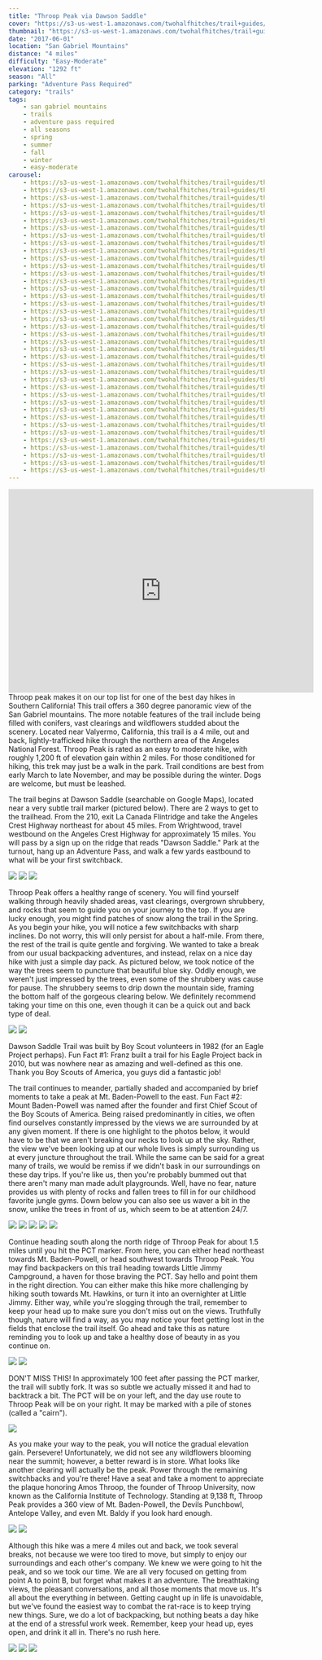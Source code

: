 ```yaml
---
title: "Throop Peak via Dawson Saddle"
cover: "https://s3-us-west-1.amazonaws.com/twohalfhitches/trail+guides/throop+peak/_J8A0995.jpg"
thumbnail: "https://s3-us-west-1.amazonaws.com/twohalfhitches/trail+guides/throop+peak/_J8A0995-thumbnail.jpg"
date: "2017-06-01"
location: "San Gabriel Mountains"
distance: "4 miles"
difficulty: "Easy-Moderate"
elevation: "1292 ft"
season: "All"
parking: "Adventure Pass Required"
category: "trails"
tags:
    - san gabriel mountains
    - trails
    - adventure pass required
    - all seasons
    - spring
    - summer
    - fall
    - winter
    - easy-moderate
carousel:
    - https://s3-us-west-1.amazonaws.com/twohalfhitches/trail+guides/throop+peak/_J8A0885.jpg
    - https://s3-us-west-1.amazonaws.com/twohalfhitches/trail+guides/throop+peak/_J8A0890.jpg
    - https://s3-us-west-1.amazonaws.com/twohalfhitches/trail+guides/throop+peak/_J8A0893.jpg
    - https://s3-us-west-1.amazonaws.com/twohalfhitches/trail+guides/throop+peak/_J8A0894.jpg
    - https://s3-us-west-1.amazonaws.com/twohalfhitches/trail+guides/throop+peak/_J8A0895.jpg
    - https://s3-us-west-1.amazonaws.com/twohalfhitches/trail+guides/throop+peak/_J8A0896.jpg
    - https://s3-us-west-1.amazonaws.com/twohalfhitches/trail+guides/throop+peak/_J8A0897.jpg
    - https://s3-us-west-1.amazonaws.com/twohalfhitches/trail+guides/throop+peak/_J8A0900.jpg
    - https://s3-us-west-1.amazonaws.com/twohalfhitches/trail+guides/throop+peak/_J8A0901.jpg
    - https://s3-us-west-1.amazonaws.com/twohalfhitches/trail+guides/throop+peak/_J8A0911.jpg
    - https://s3-us-west-1.amazonaws.com/twohalfhitches/trail+guides/throop+peak/_J8A0917.jpg
    - https://s3-us-west-1.amazonaws.com/twohalfhitches/trail+guides/throop+peak/_J8A0922.jpg
    - https://s3-us-west-1.amazonaws.com/twohalfhitches/trail+guides/throop+peak/_J8A0924.jpg
    - https://s3-us-west-1.amazonaws.com/twohalfhitches/trail+guides/throop+peak/_J8A0928.jpg
    - https://s3-us-west-1.amazonaws.com/twohalfhitches/trail+guides/throop+peak/_J8A0929.jpg
    - https://s3-us-west-1.amazonaws.com/twohalfhitches/trail+guides/throop+peak/_J8A0936.jpg
    - https://s3-us-west-1.amazonaws.com/twohalfhitches/trail+guides/throop+peak/_J8A0938.jpg
    - https://s3-us-west-1.amazonaws.com/twohalfhitches/trail+guides/throop+peak/_J8A0942.jpg
    - https://s3-us-west-1.amazonaws.com/twohalfhitches/trail+guides/throop+peak/_J8A0947.jpg
    - https://s3-us-west-1.amazonaws.com/twohalfhitches/trail+guides/throop+peak/_J8A0950.jpg
    - https://s3-us-west-1.amazonaws.com/twohalfhitches/trail+guides/throop+peak/_J8A0954.jpg
    - https://s3-us-west-1.amazonaws.com/twohalfhitches/trail+guides/throop+peak/_J8A0955.jpg
    - https://s3-us-west-1.amazonaws.com/twohalfhitches/trail+guides/throop+peak/_J8A0959.jpg
    - https://s3-us-west-1.amazonaws.com/twohalfhitches/trail+guides/throop+peak/_J8A0960.jpg
    - https://s3-us-west-1.amazonaws.com/twohalfhitches/trail+guides/throop+peak/_J8A0962.jpg
    - https://s3-us-west-1.amazonaws.com/twohalfhitches/trail+guides/throop+peak/_J8A0966.jpg
    - https://s3-us-west-1.amazonaws.com/twohalfhitches/trail+guides/throop+peak/_J8A0980.jpg
    - https://s3-us-west-1.amazonaws.com/twohalfhitches/trail+guides/throop+peak/_J8A0982.jpg
    - https://s3-us-west-1.amazonaws.com/twohalfhitches/trail+guides/throop+peak/_J8A0991.jpg
    - https://s3-us-west-1.amazonaws.com/twohalfhitches/trail+guides/throop+peak/_J8A0999.jpg
    - https://s3-us-west-1.amazonaws.com/twohalfhitches/trail+guides/throop+peak/_J8A1007.jpg
    - https://s3-us-west-1.amazonaws.com/twohalfhitches/trail+guides/throop+peak/_J8A1008.jpg
    - https://s3-us-west-1.amazonaws.com/twohalfhitches/trail+guides/throop+peak/_J8A1011.jpg
    - https://s3-us-west-1.amazonaws.com/twohalfhitches/trail+guides/throop+peak/_J8A1012.jpg
    - https://s3-us-west-1.amazonaws.com/twohalfhitches/trail+guides/throop+peak/_J8A1014.jpg
    - https://s3-us-west-1.amazonaws.com/twohalfhitches/trail+guides/throop+peak/_J8A1017.jpg
    - https://s3-us-west-1.amazonaws.com/twohalfhitches/trail+guides/throop+peak/_J8A1018.jpg
    - https://s3-us-west-1.amazonaws.com/twohalfhitches/trail+guides/throop+peak/_J8A1019.jpg
    - https://s3-us-west-1.amazonaws.com/twohalfhitches/trail+guides/throop+peak/_J8A1026.jpg
---
```


<iframe title="video" src="https://www.youtube.com/embed/yBeyT24oWPI" width="600" height="400" frameBorder="0" allowFullScreen></iframe>

<br>
Throop peak makes it on our top list for one of the best day hikes in Southern California!
This trail offers a 360 degree panoramic view of the San Gabriel mountains. The more notable
features of the trail include being filled with conifers, vast clearings and wildflowers
studded about the scenery. Located near Valyermo, California, this trail is a 4 mile, out
and back, lightly-trafficked hike through the northern area of the Angeles National Forest.
Throop Peak is rated as an easy to moderate hike, with roughly 1,200 ft of elevation gain within
2 miles. For those conditioned for hiking, this trek may just be a walk in the park. Trail
conditions are best from early March to late November, and may be possible during the winter.
Dogs are welcome, but must be leashed.

The trail begins at Dawson Saddle (searchable on Google Maps), located near a very subtle
trail marker (pictured below). There are 2 ways to get to the trailhead. From the 210, exit
La Canada Flintridge and take the Angeles Crest Highway northeast for about 45 miles. From
Wrightwood, travel westbound on the Angeles Crest Highway for approximately 15 miles. You
will pass by a sign up on the ridge that reads "Dawson Saddle." Park at the turnout, hang
up an Adventure Pass, and walk a few yards eastbound to what will be your first switchback.

![](https://s3-us-west-1.amazonaws.com/twohalfhitches/trail+guides/throop+peak/_J8A1028.jpg)
![](https://s3-us-west-1.amazonaws.com/twohalfhitches/trail+guides/throop+peak/_J8A0879.jpg)
![](https://s3-us-west-1.amazonaws.com/twohalfhitches/trail+guides/throop+peak/_J8A0880.jpg)

Throop Peak offers a healthy range of scenery. You will find yourself walking through
heavily shaded areas, vast clearings, overgrown shrubbery, and rocks that seem to guide
you on your journey to the top. If you are lucky enough, you might find patches of snow
along the trail in the Spring. As you begin your hike, you will notice a few switchbacks
with sharp inclines. Do not worry, this will only persist for about a half-mile. From there,
the rest of the trail is quite gentle and forgiving. We wanted to take a break from our usual
backpacking adventures, and instead, relax on a nice day hike with just a simple day pack.
As pictured below, we took notice of the way the trees seem to puncture that beautiful
blue sky. Oddly enough, we weren't just impressed by the trees, even some of the
shrubbery was cause for pause. The shrubbery seems to drip down the mountain side,
framing the bottom half of the gorgeous clearing below. We definitely recommend taking
your time on this one, even though it can be a quick out and back type of deal.

![](https://s3-us-west-1.amazonaws.com/twohalfhitches/trail+guides/throop+peak/_J8A0892.jpg)
![](https://s3-us-west-1.amazonaws.com/twohalfhitches/trail+guides/throop+peak/_J8A0898.jpg)

Dawson Saddle Trail was built by Boy Scout volunteers in 1982
(for an Eagle Project perhaps). Fun Fact #1: Franz built a trail for his Eagle Project
back in 2010, but was nowhere near as amazing and well-defined as this one. Thank you
Boy Scouts of America, you guys did a fantastic job!

The trail continues to meander, partially shaded and
accompanied by brief moments
to take a peak at Mt. Baden-Powell to the east. Fun Fact #2: Mount Baden-Powell was
named after the founder and first Chief Scout of the Boy Scouts of America. Being raised
predominantly in cities, we often find ourselves constantly impressed by the views we are
surrounded by at any given moment. If there is one highlight to the photos below, it would
have to be that we aren't breaking our necks to look up at the sky. Rather, the view we've
been looking up at our whole lives is simply surrounding us at every juncture throughout
the trail. While the same can be said for a great many of trails, we would be remiss if we
didn't bask in our surroundings on these day trips. If you're like us, then you're probably
bummed out that there aren't many man made adult playgrounds. Well, have no fear, nature
provides us with plenty of rocks and fallen trees to fill in for our childhood favorite
jungle gyms. Down below you can also see us waver a bit in the snow, unlike the trees in
front of us, which seem to be at attention 24/7.

![](https://s3-us-west-1.amazonaws.com/twohalfhitches/trail+guides/throop+peak/_J8A0912.jpg)
![](https://s3-us-west-1.amazonaws.com/twohalfhitches/trail+guides/throop+peak/_J8A0934.jpg)
![](https://s3-us-west-1.amazonaws.com/twohalfhitches/trail+guides/throop+peak/_J8A0940.jpg)
![](https://s3-us-west-1.amazonaws.com/twohalfhitches/trail+guides/throop+peak/_J8A0944.jpg)
![](https://s3-us-west-1.amazonaws.com/twohalfhitches/trail+guides/throop+peak/_J8A0956.jpg)

Continue heading south along the north ridge of
Throop Peak for about 1.5 miles until you hit the PCT marker. From here, you can
either head northeast towards Mt. Baden-Powell, or head southwest towards Throop Peak.
You may find backpackers on this trail heading towards Little Jimmy Campground, a haven
for those braving the PCT. Say hello and point them in the right direction. You can
either make this hike more challenging by hiking south towards Mt. Hawkins, or turn
it into an overnighter at Little Jimmy. Either way, while you're slogging through the
trail, remember to keep your head up to make sure you don't miss out on the views.
Truthfully though, nature will find a way, as you may notice your feet getting lost in
the fields that enclose the trail itself. Go ahead and take this as nature reminding
you to look up and take a healthy dose of beauty in as you continue on.

![](https://s3-us-west-1.amazonaws.com/twohalfhitches/trail+guides/throop+peak/_J8A0965.jpg)
![](https://s3-us-west-1.amazonaws.com/twohalfhitches/trail+guides/throop+peak/_J8A0985.jpg)

DON'T MISS THIS! In approximately 100 feet after
passing the PCT marker, the trail will subtly fork. It was so subtle we actually missed
it and had to backtrack a bit. The PCT will be on your left, and the day use route to
Throop Peak will be on your right. It may be marked with a pile of stones (called a "cairn").

![](https://s3-us-west-1.amazonaws.com/twohalfhitches/trail+guides/throop+peak/_J8A1023.jpg)

As you make your way to the peak, you will
notice the gradual elevation gain. Persevere! Unfortunately, we did not see any
wildflowers blooming near the summit; however, a better reward is in store. What
looks like another clearing will actually be the peak. Power through the remaining
switchbacks and you're there! Have a seat and take a moment to appreciate the plaque
honoring Amos Throop, the founder of Throop University, now known as the California
Institute of Technology. Standing at 9,138 ft, Throop Peak provides a 360 view of Mt.
Baden-Powell, the Devils Punchbowl, Antelope Valley, and even Mt. Baldy if you look
hard enough.

![](https://s3-us-west-1.amazonaws.com/twohalfhitches/trail+guides/throop+peak/_J8A0986.jpg)
![](https://s3-us-west-1.amazonaws.com/twohalfhitches/trail+guides/throop+peak/_J8A0987.jpg)

Although this hike was a mere 4 miles out and
back, we took several breaks, not because we were too tired to move, but simply to
enjoy our surroundings and each other's company. We knew we were going to hit the peak,
and so we took our time. We are all very focused on getting from point A to point B, but
forget what makes it an adventure. The breathtaking views, the pleasant conversations, and
all those moments that move us. It's all about the everything in between. Getting caught
up in life is unavoidable, but we've found the easiest way to combat the rat-race is to
keep trying new things. Sure, we do a lot of backpacking, but nothing beats a day hike at
the end of a stressful work week. Remember, keep your head up, eyes open, and drink it all
in. There's no rush here.

![](https://s3-us-west-1.amazonaws.com/twohalfhitches/trail+guides/throop+peak/_J8A1002.jpg)
![](https://s3-us-west-1.amazonaws.com/twohalfhitches/trail+guides/throop+peak/_J8A1013.jpg)
![](https://s3-us-west-1.amazonaws.com/twohalfhitches/trail+guides/throop+peak/20170519_114145.jpg)

